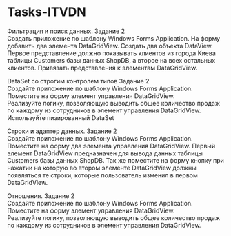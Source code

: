 # Tasks-ITVDN
Фильтрация и поиск данных.
Задание 2  
Создать приложение по шаблону Windows Forms Application. На форму добавить два элемента DataGridView. 
Создать два объекта DataView. Первое представление должно показывать клиентов из 
города Киева таблицы Customers базы данных ShopDB, а второе на всех остальных клиентов. 
Привязать представления к элементам DataGridView. 

DataSet со строгим контролем типов 
Задание 2  
Создайте приложение по шаблону Windows Forms Application. Поместите на форму элемент управления DataGridView.  
Реализуйте логику, позволяющую выводить общее количество продаж по каждому из сотрудников в элемент управления 
DataGridView. Используйте пизированный DataSet 

Строки и адаптер данных. 
Задание 2  
Создайте приложение по шаблону Windows Forms Application. Поместите на форму два элемента управления DataGridView. 
Первый элемент  DataGridView предназначен для вывода данных таблицы Customers базы данных ShopDB. 
Так же поместите на форму кнопку при нажатии на которую во втором элементе DataGridView должны появляться те строки, 
которые пользователь изменил в первом  DataGridView. 

Отношения. 
Задание 2  
Создайте приложение по шаблону Windows Forms Application. Поместите на форму элемент управления DataGridView.  
Реализуйте логику, позволяющую выводить общее количество продаж по каждому из сотрудников в элемент управления 
DataGridView. 
